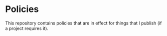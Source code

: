 # Policies
This repository contains policies that are in effect for things that I publish (if a project requires it).
